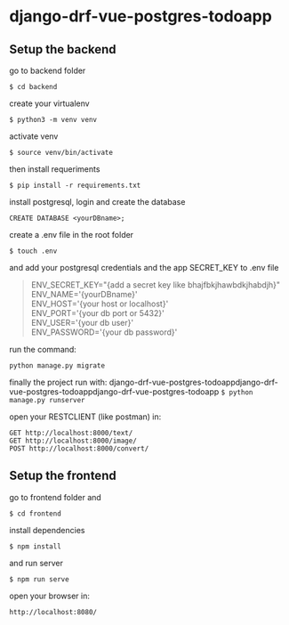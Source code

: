 
# django-drf-vue-postgres-todoapp

## Setup the backend

go to backend folder

`$ cd backend`

create your virtualenv

`$ python3 -m venv venv`

activate venv

`$ source venv/bin/activate`

then install requeriments

`$ pip install -r requirements.txt`

install postgresql, login and create the database

`CREATE DATABASE <yourDBname>;`

create a .env file in the root folder

`$ touch .env`

and add your postgresql credentials and the app SECRET_KEY to .env file

>ENV_SECRET_KEY="{add a secret key like bhajfbkjhawbdkjhabdjh}"\
ENV_NAME='{yourDBname}'\
ENV_HOST='{your host or localhost}'\
ENV_PORT='{your db port or 5432}'\
ENV_USER='{your db user}'\
ENV_PASSWORD='{your db password}'

run the command:

`python manage.py migrate`

finally the project run with: 
django-drf-vue-postgres-todoappdjango-drf-vue-postgres-todoappdjango-drf-vue-postgres-todoapp
`$ python manage.py runserver`

open your RESTCLIENT (like postman) in: 

`GET http://localhost:8000/text/`\
`GET http://localhost:8000/image/`\
`POST http://localhost:8000/convert/`

## Setup the frontend

go to frontend folder and

`$ cd frontend`

install dependencies

`$ npm install`

and run server

`$ npm run serve`

open your browser in:

`http://localhost:8080/`
